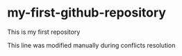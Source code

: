 # my-first-github-repository
This is my first repository

This line was modified manually during conflicts resolution
